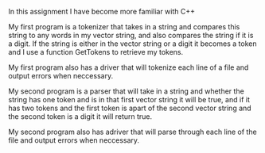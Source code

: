In this assignment I have become more familiar with C++ 

My first program is a tokenizer that takes in a string and compares this string
to any words in my vector string, and also compares the string if it is a digit. 
If the string is either in the vector string or a digit it becomes a token and I 
use a function GetTokens to retrieve my tokens.

My first program also has a driver that will tokenize each line of a file and 
output errors when neccessary.

My second program is a parser that will take in a string and whether the string has
one token and is in that first vector string it will be true, and if it has two tokens 
and the first token is apart of the second vector string and the second token is a digit 
it will return true. 

My second program also has  adriver that will parse through each line of the file
and output errors when neccessary.
